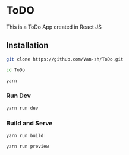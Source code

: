 # ToDO

This is a ToDo App created in React JS

## Installation

```sh
git clone https://github.com/Van-sh/ToDo.git
```
```sh
cd ToDo
```
```sh
yarn
```

### Run Dev

```sh
yarn run dev
```

### Build and Serve
```sh
yarn run build
```
```sh
yarn run preview
```